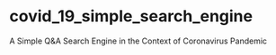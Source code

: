 # covid_19_simple_search_engine
A Simple Q&amp;A Search Engine in the Context of Coronavirus Pandemic
